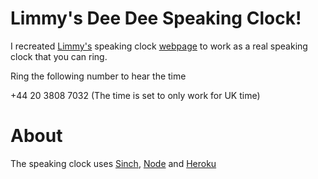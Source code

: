 # Limmy's Dee Dee Speaking Clock!

I recreated [Limmy's](https://twitter.com/DaftLimmy) speaking clock [webpage](http://www.limmy.com/deedeespeakingclock/) to work as a real speaking clock that you can ring.

Ring the following number to hear the time

+44 20 3808 7032
(The time is set to only work for UK time)

# About
The speaking clock uses [Sinch](https://www.sinch.com), [Node](https://nodejs.org) and [Heroku](https://www.heroku.com/)